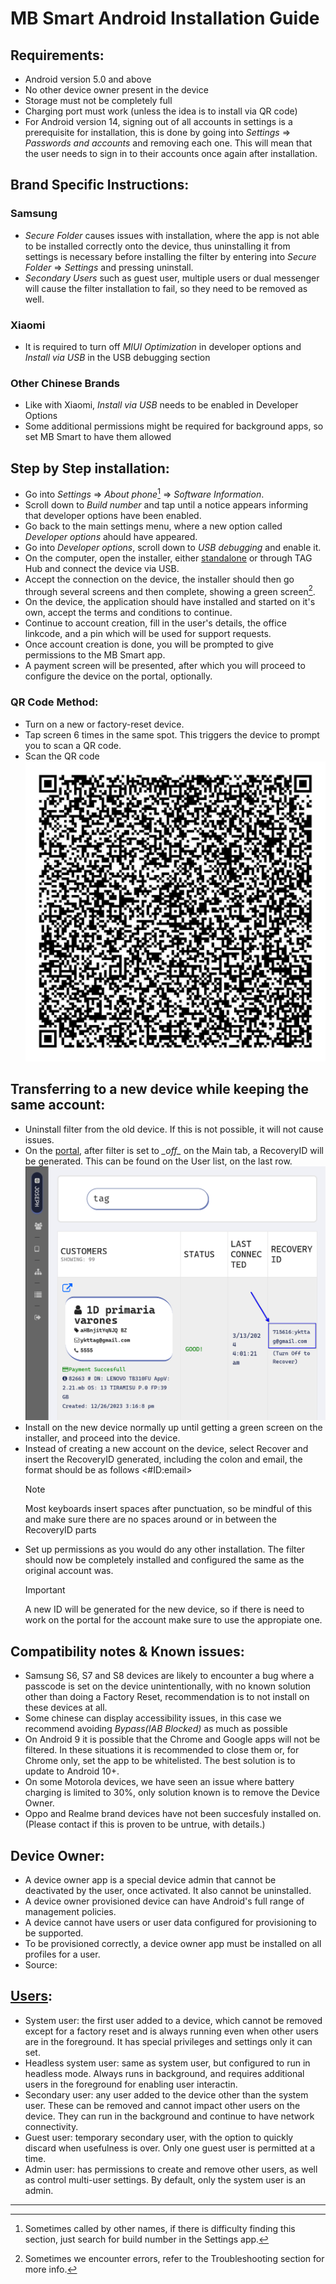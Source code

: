 # MB Smart Android Installation Guide

## Requirements:

- Android version 5.0 and above
- No other device owner present in the device
- Storage must not be completely full
- Charging port must work (unless the idea is to install via QR code)
- For Android version 14, signing out of all accounts in settings is a prerequisite for installation, this is done by going into _Settings_ => _Passwords and accounts_ and removing each one. This will mean that the user needs to sign in to their accounts once again after installation.

## Brand Specific Instructions:

### Samsung

- _Secure Folder_ causes issues with installation, where the app is not able to be installed correctly onto the device, thus uninstalling it from settings is necessary before installing the filter by entering into _Secure Folder_ => _Settings_ and pressing uninstall.
- _Secondary Users_ such as guest user, multiple users or dual messenger will cause the filter installation to fail, so they need to be removed as well.

### Xiaomi

- It is required to turn off _MIUI Optimization_ in developer options and _Install via USB_ in the USB debugging section

### Other Chinese Brands

- Like with Xiaomi, _Install via USB_ needs to be enabled in Developer Options
- Some additional permissions might be required for background apps, so set MB Smart to have them allowed

## Step by Step installation:

- Go into _Settings_ => _About phone_[^1] => _Software Information_.
- Scroll down to _Build number_ and tap until a notice appears informing that developer options have been enabled.
- Go back to the main settings menu, where a new option called _Developer options_ ahould have appeared.
- Go into _Developer options_, scroll down to _USB debugging_ and enable it.
- On the computer, open the installer, either [standalone](https://installer.mbsmart.net/MB_Installer.exe) or through TAG Hub and connect the device via USB.
- Accept the connection on the device, the installer should then go through several screens and then complete, showing a green screen[^2].
- On the device, the application should have installed and started on it's own, accept the terms and conditions to continue.
- Continue to account creation, fill in the user's details, the office linkcode, and a pin which will be used for support requests.
- Once account creation is done, you will be prompted to give permissions to the MB Smart app.
- A payment screen will be presented, after which you will proceed to configure the device on the portal, optionally.

### QR Code Method:

- Turn on a new or factory-reset device.
- Tap screen 6 times in the same spot. This triggers the device to prompt you to scan a QR code.
- Scan the QR code![QR Code](./img/QRcode.jpg)

## Transferring to a new device while keeping the same account:

- Uninstall filter from the old device. If this is not possible, it will not cause issues.
- On the [portal](https://portal.mbsmartservices.com), after filter is set to *\_*off*\_* on the Main tab, a RecoveryID will be generated. This can be found on the User list, on the last row. ![You can find it on the rightmost column of the User list](./img/RecoveryID.png)
- Install on the new device normally up until getting a green screen on the installer, and proceed into the device.
- Instead of creating a new account on the device, select Recover and insert the RecoveryID generated, including the colon and email, the format should be as follows <#ID:email\>
  > [!Note]
  > Most keyboards insert spaces after punctuation, so be mindful of this and make sure there are no spaces around or in between the RecoveryID parts
- Set up permissions as you would do any other installation. The filter should now be completely installed and configured the same as the original account was.
  > [!Important]
  > A new ID will be generated for the new device, so if there is need to work on the portal for the account make sure to use the appropiate one.

## Compatibility notes & Known issues:

- Samsung S6, S7 and S8 devices are likely to encounter a bug where a passcode is set on the device unintentionally, with no known solution other than doing a Factory Reset, recommendation is to not install on these devices at all.
- Some chinese can display accessibility issues, in this case we recommend avoiding _Bypass(IAB Blocked)_ as much as possible
- On Android 9 it is possible that the Chrome and Google apps will not be filtered. In these situations it is recommended to close them or, for Chrome only, set the app to be whitelisted. The best solution is to update to Android 10+.
- On some Motorola devices, we have seen an issue where battery charging is limited to 30%, only solution known is to remove the Device Owner.
- Oppo and Realme brand devices have not been succesfuly installed on. (Please contact if this is proven to be untrue, with details.)

## Device Owner:

- A device owner app is a special device admin that cannot be deactivated by the user, once activated. It also cannot be uninstalled.
- A device owner provisioned device can have Android's full range of management policies.
- A device cannot have users or user data configured for provisioning to be supported.
- To be provisioned correctly, a device owner app must be installed on all profiles for a user.
- Source:

## [Users](https://source.android.com/docs/devices/admin/multi-user#categories_of_users):

- System user: the first user added to a device, which cannot be removed except for a factory reset and is always running even when other users are in the foreground. It has special privileges and settings only it can set.
- Headless system user: same as system user, but configured to run in headless mode. Always runs in background, and requires additional users in the foreground for enabling user interactin.
- Secondary user: any user added to the device other than the system user. These can be removed and cannot impact other users on the device. They can run in the background and continue to have network connectivity.
- Guest user: temporary secondary user, with the option to quickly discard when usefulness is over. Only one guest user is permitted at a time.
- Admin user: has permissions to create and remove other users, as well as control multi-user settings. By default, only the system user is an admin.

---

[^1]: Sometimes called by other names, if there is difficulty finding this section, just search for build number in the Settings app.
[^2]: Sometimes we encounter errors, refer to the Troubleshooting section for more info.
